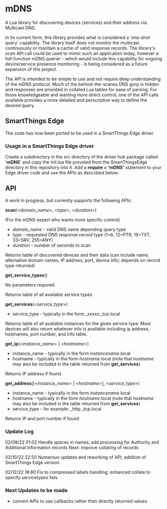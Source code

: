# mDNS
A Lua library for discovering devices (services) and their address via Multicast DNS.

In its current form, this library provides what is considered a 'one-shot query' capability.  The library itself does not monitor the multicast continuously or maintain a cache of valid response records.  The library's *scan* API call could be used to mimic such an application today, however a full-function mDNS querier - which would include this capability for ongoing device/service presence monitoring - is being considered as a future expansion of this project.

The API is intended to be simple to use and not require deep understanding of the mDNS protocol.  Much of the behind-the-scenes DNS gorp is hidden and responses are provided in collated Lua tables for ease of parsing.  For those knowledgeable and wanting more direct control, one of the API calls available provides a more detailed and perscriptive way to define the desired query.

## SmartThings Edge
The code has now been ported to be used in a SmartThings Edge driver.  

### Usage in a SmartThings Edge driver
Create a subdirectory in the src directory of the driver hub package called '**mDNS**' and copy the init.lua file provided from the SmartThingsEdge directory in this repository into it.  Add a **require = 'mDNS'** statement to your Edge driver code and use the APIs as described below.

## API
A work in progress, but currently supports the following APIs:

**scan**(<*domain_name*>, <*type*>, <*duration*>)

(For the mDNS expert who wants more specific control)

- *domain_name* - valid DNS name depending query type
- *type* - requested DNS response record type (1=A, 12=PTR, 16=TXT, 33=SRV, 255=ANY)
- *duration* - number of seconds to scan

Returns table of discovered devices and their data (can include name, alternative domain names, IP address, port, device info; depends on record type returned)
  
 
**get_service_types**()

No parameters required.

Returns table of all available service types 
 
 
**get_services**(<*service_type*>)

- service_type - typically in the form \_xxxxx.\_tcp.local

Returns table of all available instances for the given service type.  Most devices will also return whatever info is available including ip address, hostnames, port number, and info table.
 
 
**get_ip**(<*instance_name*> | <*hostname*>)

- instance_name - typically in the form *instancename*.local 
- hostname - typically in the form *hostname*.local   (note that *hostname* may also be included in the table returned from **get_services**) 

Returns IP address if found
  
  
**get_address**([<*instance_name*> | <*hostname*>], <*service_type*>)

- instance_name - typically in the form *instancename*.local 
- hostname - typically in the form *hostname*.local   (note that *hostname* may also be included in the table returned from **get_services**) 
- service_type - for example: \_http.\_tcp.local

Returns IP and port number if found


### Update Log
02/08/22 01:02    Handle spaces in names; add processing for Authority and Additional Information records
                  Next: improve collating of records

02/10/22 22:50    Numerous updates and reworking of API; addition of SmartThings Edge version

02/12/22 18:80    Fix to compressed labels handling; enhanced collate to specify servicetypes lists

### Next Updates to be made
- convert APIs to use callbacks rather than directly returned values

